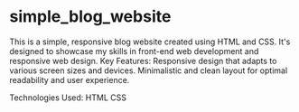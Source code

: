 # simple_blog_website
This is a simple, responsive blog website created using HTML and CSS. It's designed to showcase my skills in front-end web development and responsive web design.
Key Features:
Responsive design that adapts to various screen sizes and devices.
Minimalistic and clean layout for optimal readability and user experience.

Technologies Used:
HTML
CSS
